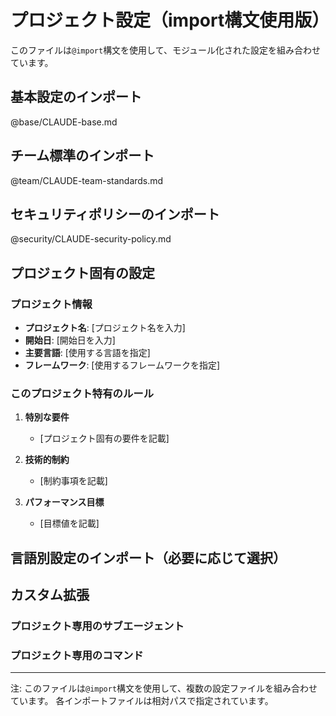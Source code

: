 # プロジェクト設定（import構文使用版）

このファイルは`@import`構文を使用して、モジュール化された設定を組み合わせています。

## 基本設定のインポート

@base/CLAUDE-base.md

## チーム標準のインポート

@team/CLAUDE-team-standards.md

## セキュリティポリシーのインポート

@security/CLAUDE-security-policy.md

## プロジェクト固有の設定

### プロジェクト情報
- **プロジェクト名**: [プロジェクト名を入力]
- **開始日**: [開始日を入力]
- **主要言語**: [使用する言語を指定]
- **フレームワーク**: [使用するフレームワークを指定]

### このプロジェクト特有のルール

1. **特別な要件**
   - [プロジェクト固有の要件を記載]

2. **技術的制約**
   - [制約事項を記載]

3. **パフォーマンス目標**
   - [目標値を記載]

## 言語別設定のインポート（必要に応じて選択）

<!-- 使用する言語のコメントを外してください -->

<!-- Java + Spring Boot -->
<!-- @languages/java-spring/CLAUDE-java-spring.md -->

<!-- PHP -->
<!-- @languages/php/CLAUDE-php.md -->

<!-- Perl -->
<!-- @languages/perl/CLAUDE-perl.md -->

## カスタム拡張

### プロジェクト専用のサブエージェント

<!-- 必要に応じて定義 -->

### プロジェクト専用のコマンド

<!-- 必要に応じて定義 -->

---

注: このファイルは`@import`構文を使用して、複数の設定ファイルを組み合わせています。
各インポートファイルは相対パスで指定されています。

